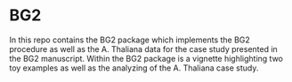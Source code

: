 # BG2
In this repo contains the BG2 package which implements the BG2 procedure as well as the A. Thaliana data for the case study presented in the BG2 manuscript. Within the BG2 package is a vignette highlighting two toy examples as well as the analyzing of the A. Thaliana case study.
